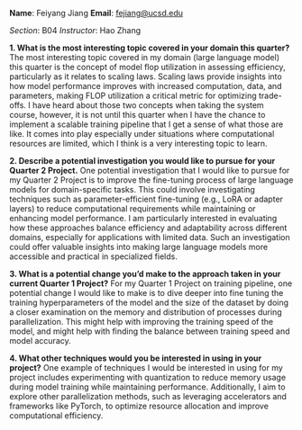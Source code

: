 **Name**: Feiyang Jiang
**Email**: fejiang@ucsd.edu
<br>

*Section*: B04
*Instructor*: Hao Zhang
<br>

**1. What is the most interesting topic covered in your domain this quarter?**
   The most interesting topic covered in my domain (large language model) this quarter is the concept of model flop utilization in assessing efficiency, particularly as it relates to scaling laws. Scaling laws provide insights into how model performance improves with increased computation, data, and parameters, making FLOP utilization a critical metric for optimizing trade-offs. I have heard about those two concepts when taking the system course, however, it is not until this quarter when I have the chance to implement a scalable training pipeline that I get a sense of what those are like. It comes into play especially under situations where computational resources are limited, which I think is a very interesting topic to learn.

**2. Describe a potential investigation you would like to pursue for your Quarter 2 Project.**
   One potential investigation that I would like to pursue for my Quarter 2 Project is to improve the fine-tuning process of large language models for domain-specific tasks. This could involve investigating techniques such as parameter-efficient fine-tuning (e.g., LoRA or adapter layers) to reduce computational requirements while maintaining or enhancing model performance. I am particularly interested in evaluating how these approaches balance efficiency and adaptability across different domains, especially for applications with limited data. Such an investigation could offer valuable insights into making large language models more accessible and practical in specialized fields.

**3. What is a potential change you’d make to the approach taken in your current Quarter 1 Project?**
   For my Quarter 1 Project on training pipeline, one potential change I would like to make is to dive deeper into fine tuning the training hyperparameters of the model and the size of the dataset by doing a closer examination on the memory and distribution of processes during parallelization. This might help with improving the training speed of the model, and might help with finding the balance between training speed and model accuracy. 

**4. What other techniques would you be interested in using in your project?**
   One example of techniques I would be interested in using for my project includes experimenting with quantization to reduce memory usage during model training while maintaining performance. Additionally, I aim to explore other parallelization methods, such as leveraging accelerators and frameworks like PyTorch, to optimize resource allocation and improve computational efficiency.
